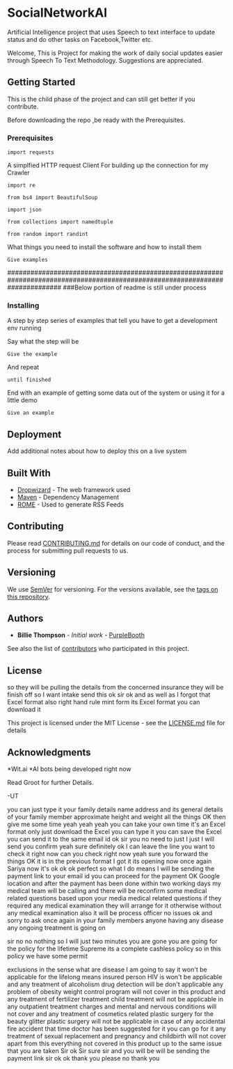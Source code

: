 # SocialNetworkAI
Artificial Intelligence project that uses Speech to text interface to update status and do other tasks on Facebook,Twitter etc. 

Welcome,
This is Project for making the work of daily social updates easier through Speech To Text Methodology.
Suggestions are appreciated.


## Getting Started
This is the child phase of the project and can still get better if you contribute.

Before downloading the repo ,be ready with the Prerequisites.

### Prerequisites
```
import requests
```
A simplfied HTTP request Client
For building up the connection for my Crawler
```
import re
```

```
from bs4 import BeautifulSoup
```
```
import json
```
```
from collections import namedtuple
```
```
from random import randint
```
What things you need to install the software and how to install them

```
Give examples
```

##############################################################################################################################
###Below portion of readme is still under process

### Installing

A step by step series of examples that tell you have to get a development env running

Say what the step will be

```
Give the example
```

And repeat

```
until finished
```

End with an example of getting some data out of the system or using it for a little demo


```
Give an example
```



## Deployment

Add additional notes about how to deploy this on a live system

## Built With

* [Dropwizard](http://www.dropwizard.io/1.0.2/docs/) - The web framework used
* [Maven](https://maven.apache.org/) - Dependency Management
* [ROME](https://rometools.github.io/rome/) - Used to generate RSS Feeds

## Contributing

Please read [CONTRIBUTING.md](https://gist.github.com/PurpleBooth/b24679402957c63ec426) for details on our code of conduct, and the process for submitting pull requests to us.

## Versioning

We use [SemVer](http://semver.org/) for versioning. For the versions available, see the [tags on this repository](https://github.com/your/project/tags). 

## Authors

* **Billie Thompson** - *Initial work* - [PurpleBooth](https://github.com/PurpleBooth)

See also the list of [contributors](https://github.com/your/project/contributors) who participated in this project.

## License

so they will be pulling the details from the concerned insurance they will be finish off so I want intake send this ok sir ok and as well as I forgot that Excel format also right hand rule mint form its Excel format you can download it


This project is licensed under the MIT License - see the [LICENSE.md](LICENSE.md) file for details

## Acknowledgments
*Wit.ai
*AI bots being developed right now


Read Groot for further Details.


-UT

you can just type it your family details name address and its general details of your family member approximate height and weight all the things OK then give me some time
yeah yeah yeah you can take your own time it's an Excel format only just download the Excel you can type it you can save the Excel you can send it to the same email id ok sir
you no need to just I just I will send you confirm yeah sure definitely ok I can leave the line you want to check it right now can you check right now yeah sure you forward the things OK it is in the previous format I got it its opening now
once again Sariya now it's ok ok ok perfect so what I do means I will be sending the payment link to your email id you can proceed for the payment OK Google location and after the payment has been done
within two working days my medical team will be calling and there will be reconfirm some medical related questions based upon your media medical related questions if they required any medical examination they will arrange for it otherwise without any medical examination also it will be process officer
no issues ok and sorry to ask once again in your family members anyone having any disease any ongoing treatment is going on

sir no no nothing so I will just two minutes you are gone you are going for the policy
for the lifetime Supreme its a complete cashless policy so in this policy we have some permit

exclusions in the sense what are disease I am going to say it won't be applicable for the lifelong means insured person HIV is won't be applicable and any treatment of alcoholism drug detection will be don't applicable any problem of obesity weight control program will not cover in this product and any treatment of fertilizer treatment
child treatment will not be applicable in any outpatient treatment charges and mental and nervous conditions will not cover and any treatment of cosmetics related plastic surgery for the beauty glitter plastic surgery will not be applicable in case of any accidental fire accident that time doctor has been suggested for it you can go for it any treatment of sexual replacement and pregnancy and childbirth will not cover
apart from this everything not covered in this product up to the same issue that you are taken Sir ok Sir sure sir and you will be will be sending the payment link sir ok ok thank you please no thank you
